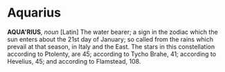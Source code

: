 # Aquarius

**AQUA'RIUS**, _noun_ \[Latin\] The water bearer; a sign in the zodiac which the sun enters about the 21st day of January; so called from the rains which prevail at that season, in Italy and the East. The stars in this constellation according to Ptolenty, are 45; according to Tycho Brahe, 41; according to Hevelius, 45; and according to Flamstead, 108.